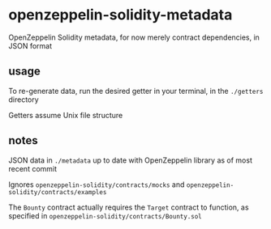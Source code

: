# openzeppelin-solidity-metadata
OpenZeppelin Solidity metadata, for now merely contract dependencies, in JSON format

## usage
To re-generate data, run the desired getter in your terminal, in the `./getters` directory

Getters assume Unix file structure

## notes
JSON data in `./metadata` up to date with OpenZeppelin library as of most recent commit

Ignores `openzeppelin-solidity/contracts/mocks` and `openzeppelin-solidity/contracts/examples`

The `Bounty` contract actually requires the `Target` contract to function, as specified in `openzeppelin-solidity/contracts/Bounty.sol`
